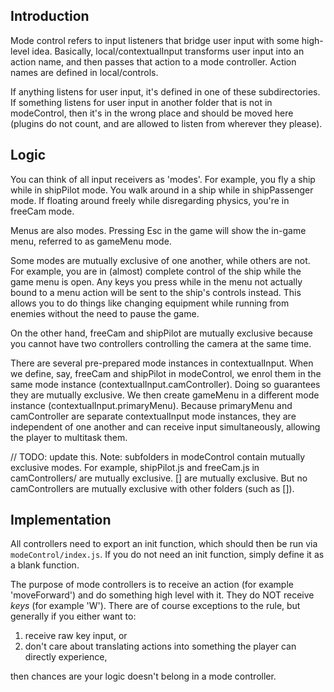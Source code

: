 ## Introduction

Mode control refers to input listeners that bridge user input with some
high-level idea. Basically, local/contextualInput transforms user input into an
action name, and then passes that action to a mode controller. Action names are
defined in local/controls.

If anything listens for user input, it's defined in one of these
subdirectories. If something listens for user input in another folder that is
not in modeControl, then it's in the wrong place and should be moved here
(plugins do not count, and are allowed to listen from wherever they please).

## Logic

You can think of all input receivers as 'modes'. For example, you fly a ship
while in shipPilot mode. You walk around in a ship while in shipPassenger mode.
If floating around freely while disregarding physics, you're in freeCam mode.

Menus are also modes. Pressing Esc in the game will show the in-game menu,
referred to as gameMenu mode.

Some modes are mutually exclusive of one another, while others are not. For
example, you are in (almost) complete control of the ship while the game menu
is open. Any keys you press while in the menu not actually bound to a menu
action will be sent to the ship's controls instead. This allows you to do
things like changing equipment while running from enemies without the need to
pause the game.

On the other hand, freeCam and shipPilot are mutually exclusive because you
cannot have two controllers controlling the camera at the same time.

There are several pre-prepared mode instances in contextualInput. When we
define, say, freeCam and shipPilot in modeControl, we enrol them in the same
mode instance (contextualInput.camController). Doing so guarantees they are
mutually exclusive. We then create gameMenu in a different mode instance
(contextualInput.primaryMenu). Because primaryMenu and camController are
separate contextualInput mode instances, they are independent of one another
and can receive input simultaneously, allowing the player to multitask them.

// TODO: update this.
Note: subfolders in modeControl contain mutually exclusive modes. For example, shipPilot.js and freeCam.js in camControllers/ are mutually exclusive. [] are mutually exclusive. But no camControllers are mutually exclusive with other folders (such as []).

## Implementation

All controllers need to export an init function, which should then be run via
`modeControl/index.js`. If you do not need an init function, simply define
it as a blank function.

The purpose of mode controllers is to receive an action (for example
'moveForward') and do something high level with it. They do NOT receive _keys_
(for example 'W'). There are of course exceptions to the rule, but generally if
you either want to:
1) receive raw key input, or
2) don't care about translating actions into something the player can directly experience,

then chances are your logic doesn't belong in a mode controller.
